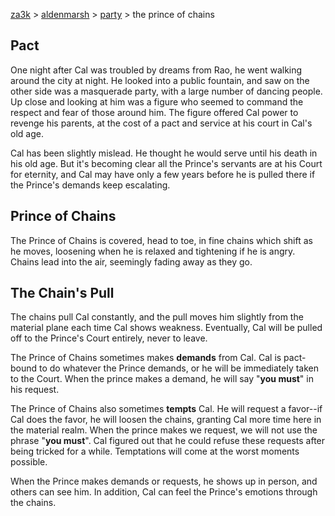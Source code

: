 [za3k](/) > [aldenmarsh](/aldenmarsh/) > [party](players1) > the prince of chains

## Pact

One night after Cal was troubled by dreams from Rao, he went walking around the city at night. He looked into a public fountain, and saw on the other side was a masquerade party, with a large number of dancing people. Up close and looking at him was a figure who seemed to command the respect and fear of those around him. The figure offered Cal power to revenge his parents, at the cost of a pact and service at his court in Cal's old age.

Cal has been slightly mislead. He thought he would serve until his death in his old age. But it's becoming clear all the Prince's servants are at his Court for eternity, and Cal may have only a few years before he is pulled there if the Prince's demands keep escalating.

## Prince of Chains

The Prince of Chains is covered, head to toe, in fine chains which shift as he moves, loosening when he is relaxed and tightening if he is angry. Chains lead into the air, seemingly fading away as they go.

## The Chain's Pull

The chains pull Cal constantly, and the pull moves him slightly from the material plane each time Cal shows weakness. Eventually, Cal will be pulled off to the Prince's Court entirely, never to leave.

The Prince of Chains sometimes makes **demands** from Cal. Cal is pact-bound to do whatever the Prince demands, or he will be immediately taken to the Court. When the prince makes a demand, he will say "**you must**" in his request.

The Prince of Chains also sometimes **tempts** Cal. He will request a favor--if Cal does the favor, he will loosen the chains, granting Cal more time here in the material realm. When the prince makes we request, we will not use the phrase "**you must**". Cal figured out that he could refuse these requests after being tricked for a while. Temptations will come at the worst moments possible.

When the Prince makes demands or requests, he shows up in person, and others can see him. In addition, Cal can feel the Prince's emotions through the chains.
